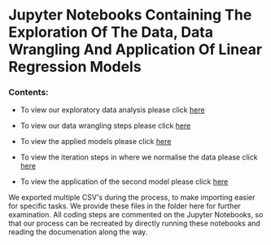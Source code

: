 # Jupyter Notebooks Containing The Exploration Of The Data, Data Wrangling And Application Of Linear Regression Models
### Contents:

- To view our exploratory data analysis please click [here](https://github.com/Caparisun/data_mid_bootcamp_project_regression/blob/master/Notebooks_and_data/Basic_eda.ipynb)

- To view our data wrangling steps please click [here](https://github.com/Caparisun/Linear_Regression_Project/blob/master/Notebooks_and_data/2.Datawrangling.ipynb)

- To view the applied models please click [here](https://github.com/Caparisun/Linear_Regression_Project/blob/master/Notebooks_and_data/3.Applying_Model.ipynb)

- To view the iteration steps in where we normalise the data please click [here](https://github.com/Caparisun/Linear_Regression_Project/blob/master/Notebooks_and_data/4.Iteration_normalized.ipynb)

- To view the application of the second model please click [here](https://github.com/Caparisun/Linear_Regression_Project/blob/master/Notebooks_and_data/5.applying_model_norm.ipynb)


We exported multiple CSV's during the process, to make importing easier for specific tasks. We provide these files in the folder here for further examination.
All coding steps are commented on the Jupyter Notebooks, so that our process can be recreated by directly running these notebooks and reading the documenation along the way.
